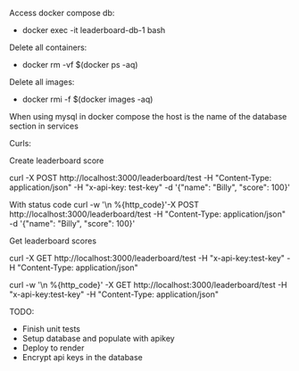 Access docker compose db:

- docker exec -it leaderboard-db-1 bash

Delete all containers:

- docker rm -vf $(docker ps -aq)

Delete all images:

- docker rmi -f $(docker images -aq)

When using mysql in docker compose the host is the name of the database section
in services

Curls:

Create leaderboard score

curl -X POST http://localhost:3000/leaderboard/test -H "Content-Type: application/json" -H "x-api-key: test-key" -d '{"name": "Billy", "score": 100}'

With status code curl -w '\n %{http_code}'-X POST
http://localhost:3000/leaderboard/test -H "Content-Type: application/json" -d '{"name": "Billy", "score": 100}'

Get leaderboard scores

curl -X GET http://localhost:3000/leaderboard/test -H "x-api-key:test-key" -H "Content-Type: application/json"

curl -w '\n %{http_code}' -X GET http://localhost:3000/leaderboard/test -H "x-api-key:test-key" -H "Content-Type: application/json"

TODO:

- Finish unit tests
- Setup database and populate with apikey
- Deploy to render
- Encrypt api keys in the database
